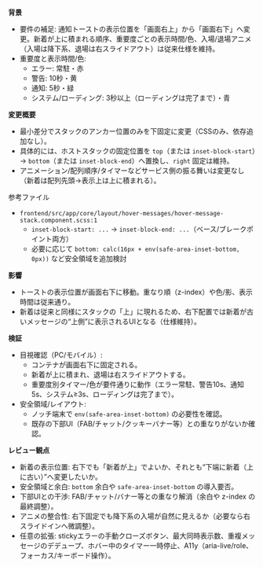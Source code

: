 **背景**
- 要件の補足: 通知トーストの表示位置を「画面右上」から「画面右下」へ変更。新着が上に積まれる順序、重要度ごとの表示時間/色、入場/退場アニメ（入場は降下系、退場は右スライドアウト）は従来仕様を維持。
- 重要度と表示時間/色:
  - エラー: 常駐・赤
  - 警告: 10秒・黄
  - 通知: 5秒・緑
  - システム/ローディング: 3秒以上（ローディングは完了まで）・青

**変更概要**
- 最小差分でスタックのアンカー位置のみを下固定に変更（CSSのみ、依存追加なし）。
- 具体的には、ホストスタックの固定位置を `top`（または `inset-block-start`）→ `bottom`（または `inset-block-end`）へ置換し、`right` 固定は維持。
- アニメーション/配列順序/タイマーなどサービス側の振る舞いは変更なし（新着は配列先頭→表示上は上に積まれる）。

参考ファイル
- `frontend/src/app/core/layout/hover-messages/hover-message-stack.component.scss:1`
  - `inset-block-start: ...` → `inset-block-end: ...`（ベース/ブレークポイント両方）
  - 必要に応じて `bottom: calc(16px + env(safe-area-inset-bottom, 0px))` など安全領域を追加検討

**影響**
- トーストの表示位置が画面右下に移動。重なり順（z-index）や色/影、表示時間は従来通り。
- 新着は従来と同様にスタックの「上」に現れるため、右下配置では新着が古いメッセージの“上側”に表示されるUIとなる（仕様維持）。

**検証**
- 目視確認（PC/モバイル）:
  - コンテナが画面右下に固定される。
  - 新着が上に積まれ、退場は右スライドアウトする。
  - 重要度別タイマー/色が要件通りに動作（エラー常駐、警告10s、通知5s、システム≥3s、ローディングは完了まで）。
- 安全領域/レイアウト:
  - ノッチ端末で `env(safe-area-inset-bottom)` の必要性を確認。
  - 既存の下部UI（FAB/チャット/クッキーバナー等）との重なりがないか確認。

**レビュー観点**
- 新着の表示位置: 右下でも「新着が上」でよいか、それとも“下端に新着（上に古い）”へ変更したいか。
- 安全領域と余白: `bottom` 余白や `safe-area-inset-bottom` の導入要否。
- 下部UIとの干渉: FAB/チャット/バナー等との重なり解消（余白や z-index の最終調整）。
- アニメの整合性: 右下固定でも降下系の入場が自然に見えるか（必要なら右スライドインへ微調整）。
- 任意の拡張: stickyエラーの手動クローズボタン、最大同時表示数、重複メッセージのデデュープ、ホバー中のタイマー一時停止、A11y（aria-live/role、フォーカス/キーボード操作）。
